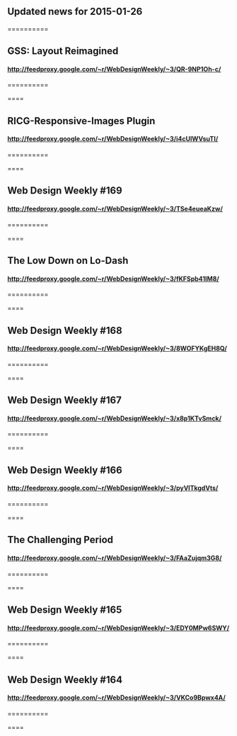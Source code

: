 ## Updated news for 2015-01-26 

==========
## GSS: Layout Reimagined
#### http://feedproxy.google.com/~r/WebDesignWeekly/~3/QR-9NP1Oh-c/

==========

====
## RICG-Responsive-Images Plugin
#### http://feedproxy.google.com/~r/WebDesignWeekly/~3/i4cUIWVsuTI/

==========

====
## Web Design Weekly #169
#### http://feedproxy.google.com/~r/WebDesignWeekly/~3/TSe4eueaKzw/

==========

====
## The Low Down on Lo-Dash
#### http://feedproxy.google.com/~r/WebDesignWeekly/~3/fKFSpb41IM8/

==========

====
## Web Design Weekly #168
#### http://feedproxy.google.com/~r/WebDesignWeekly/~3/8WOFYKgEH8Q/

==========

====
## Web Design Weekly #167
#### http://feedproxy.google.com/~r/WebDesignWeekly/~3/x8p1KTvSmck/

==========

====
## Web Design Weekly #166
#### http://feedproxy.google.com/~r/WebDesignWeekly/~3/pyVlTkgdVts/

==========

====
## The Challenging Period
#### http://feedproxy.google.com/~r/WebDesignWeekly/~3/FAaZujqm3G8/

==========

====
## Web Design Weekly #165
#### http://feedproxy.google.com/~r/WebDesignWeekly/~3/EDY0MPw6SWY/

==========

====
## Web Design Weekly #164
#### http://feedproxy.google.com/~r/WebDesignWeekly/~3/VKCo9Bpwx4A/

==========

====

